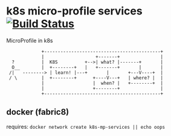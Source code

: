 # k8s micro-profile services [![Build Status](https://travis-ci.org/daggerok/k8s-mp-services.svg?branch=master)](https://travis-ci.org/daggerok/k8s-mp-services)
MicroProfile in k8s

```
             +-------------------------------------------+
             |                   +-------+               |
  ?          |  K8S          +-->| what? |-------+       |
  O__        |  +--------+   |   +-------+       |       |
 /|   --------> | learn! |---+       |       +---V----+  |
 / \         |  +--------+      +----V---+   | where? |  |
             |                  |  when? |   +--------+  |
             |                  +--------+               |
             +-------------------------------------------+
```

## docker (fabric8)

requires: `docker network create k8s-mp-services || echo oops`

<!--

### jvm

```bash
./mvnw -Pfabric8-jvm clean compile quarkus:build docker:build docker:start
#for id in $(docker ps -q) ; do docker inspect $id | jq '.[].NetworkSettings.Ports."8080/tcp"[].HostPort' -r ; done
#for id in $(docker ps -q) ; do http :$(docker inspect $id | jq '.[].NetworkSettings.Ports."8080/tcp"[].HostPort' -r) ; done
http :8080
http :8081
./mvnw -Pfabric8-jvm docker:stop docker:remove
```

### native

```bash
./mvnw -Pnative -Dquarkus.native.container-build=true clean compile quarkus:build
./mvnw -Pfabric8-native docker:build docker:start
#for id in $(docker ps -q) ; do docker inspect $id | jq '.[].NetworkSettings.Ports."8080/tcp"[].HostPort' -r ; done
#for id in $(docker ps -q) ; do http :$(docker inspect $id | jq '.[].NetworkSettings.Ports."8080/tcp"[].HostPort' -r) ; done
http :8080
http :8081
./mvnw -Pfabric8-native docker:stop docker:remove
```

## k8s

### jvm k8s in docker for mac / windows

```bash
./mvnw -Pfabric8-jvm clean compile quarkus:build docker:build docker:push
kubectl get pods -o wide -w &
kubectl apply -f k8s/ -f k8s/ingress/docker.yaml -f https://raw.githubusercontent.com/kubernetes/ingress-nginx/master/deploy/static/mandatory.yaml -f https://raw.githubusercontent.com/kubernetes/ingress-nginx/master/deploy/static/provider/cloud-generic.yaml
# wait for bootstrap...
http :/
http :/backend
http :30080/
http :30081/
kubectl delete -f k8s/ -f k8s/ingress/docker.yaml -f https://raw.githubusercontent.com/kubernetes/ingress-nginx/master/deploy/static/mandatory.yaml -f https://raw.githubusercontent.com/kubernetes/ingress-nginx/master/deploy/static/provider/cloud-generic.yaml
```

### jvm k8s in k3s in k3d

```bash
./mvnw -Pfabric8-jvm clean compile quarkus:build docker:build docker:push
k3d create --name k3s --api-port 6551 --publish 80:80 --publish 30080:30080 --publish 30081:30081 --workers 2
sleep 10s ; export KUBECONFIG="$(k3d get-kubeconfig --name='k3s')" ; kubectl get pods -o wide -w &
kubectl apply -f k8s/ -f k8s/ingress/traefik.yaml
# wait for bootstrap...
http :/
http :/backend
http :30080/
http :30081/
kubectl delete -f k8s/ -f k8s/ingress/traefik.yaml
k3d stop --name=k3s -a ; rm -rf ~/.config/k3d/k3s
```

### native k8s in docker for mac / windows

```bash
./mvnw -Pnative -Dquarkus.native.container-build=true clean compile quarkus:build
./mvnw -Pfabric8-native docker:build docker:push
kubectl get pods -o wide -w &
kubectl apply -f k8s/ -f k8s/ingress/docker.yaml -f https://raw.githubusercontent.com/kubernetes/ingress-nginx/master/deploy/static/mandatory.yaml -f https://raw.githubusercontent.com/kubernetes/ingress-nginx/master/deploy/static/provider/cloud-generic.yaml
# wait for bootstrap...
http :/
http :/backend
http :30080/
http :30081/
kubectl delete -f k8s/ -f k8s/ingress/docker.yaml -f https://raw.githubusercontent.com/kubernetes/ingress-nginx/master/deploy/static/mandatory.yaml -f https://raw.githubusercontent.com/kubernetes/ingress-nginx/master/deploy/static/provider/cloud-generic.yaml
```

### native k8s in k3s in k3d

```bash
./mvnw -Pnative -Dquarkus.native.container-build=true clean compile quarkus:build
./mvnw -Pfabric8-native docker:build docker:push
k3d create --name k3s --api-port 6551 --publish 80:80 --publish 30080:30080 --publish 30081:30081 --workers 2
sleep 10s ; export KUBECONFIG="$(k3d get-kubeconfig --name='k3s')" ; kubectl get pods -o wide -w &
kubectl apply -f k8s/ -f k8s/ingress/traefik.yaml
# wait for bootstrap...
http :/
http :/backend
http :30080/
http :30081/
kubectl delete -f k8s/ -f k8s/ingress/traefik.yaml
k3d stop --name=k3s -a ; rm -rf ~/.config/k3d/k3s ; docker rm -fv `docker ps -aq`
```

## features

* native app
* global headers
* mustache reactive vertx handlebars templating
* build and push docker images by using fabric8 docker-maven-plugin
* correct docker container CMD and ENTRYPOINT usage
* application is running in docker with qaurkus user
* k3d / k3s k8s CI / local testing
* k3d / k3s import-images from local docker [k3d import-images feature introduced by PR #83, works with rancher/k3s tag of v0.7.0-rc2 or later due to a hard requirement on ctr inside the k3s](https://github.com/rancher/k3d/releases/tag/v1.3.0-dev.0)

## resources

* [vertx web examples](https://github.com/vert-x3/vertx-examples/tree/master/web-examples)
* [vertx templates](https://vertx.io/docs/vertx-web/java/#_templates)
* [vertx web](https://vertx.io/docs/vertx-web/java/)
* https://vertx.io/docs/vertx-web/java/#_capturing_path_parameters
* https://dmp.fabric8.io/#start-wait
* https://dmp.fabric8.io/#start-volumes
* https://habr.com/ru/company/southbridge/blog/329138/
* [Spring Boot -> Quarkus](https://dzone.com/articles/spring2quarkus-spring-boot-to-quarkus-migration)

-->
